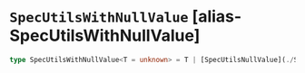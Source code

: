 # `SpecUtilsWithNullValue` [alias-SpecUtilsWithNullValue]
```typescript
type SpecUtilsWithNullValue<T = unknown> = T | [SpecUtilsNullValue](./SpecUtilsNullValue.md);
```
